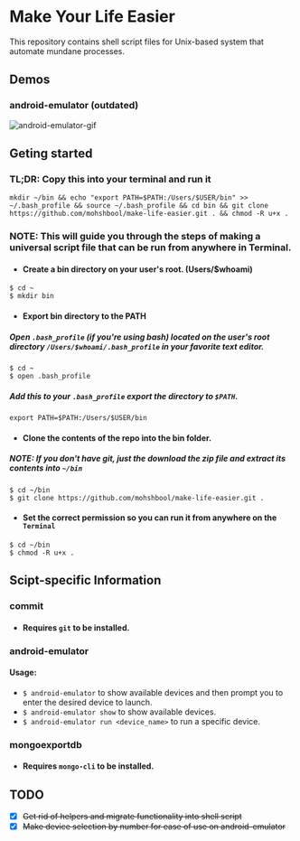 # Make Your Life Easier
This repository contains shell script files for Unix-based system that automate mundane processes.

## Demos
### android-emulator (outdated)
![android-emulator-gif](https://media.giphy.com/media/XF4Zl84i5bKAfx1Zor/giphy.gif)

## Geting started

### TL;DR: Copy this into your terminal and run it
```
mkdir ~/bin && echo "export PATH=$PATH:/Users/$USER/bin" >> ~/.bash_profile && source ~/.bash_profile && cd bin && git clone https://github.com/mohshbool/make-life-easier.git . && chmod -R u+x .
```

### NOTE: This will guide you through the steps of making a universal script file that can be run from anywhere in Terminal.

- #### Create a bin directory on your user's root. (Users/$whoami)
```
$ cd ~
$ mkdir bin  
```
- ####  Export bin directory to the PATH
##### Open `.bash_profile` (if you're using bash) located on the user's root directory `/Users/$whoami/.bash_profile` in your favorite text editor.
```
$ cd ~
$ open .bash_profile
```
##### Add this to your `.bash_profile` export the directory to `$PATH`.
`export PATH=$PATH:/Users/$USER/bin`
- #### Clone the contents of the repo into the bin folder.
##### NOTE: If you don't have git, just the download the zip file and extract its contents into `~/bin`
```
$ cd ~/bin
$ git clone https://github.com/mohshbool/make-life-easier.git .
```
- #### Set the correct permission so you can run it from anywhere on the `Terminal`
``` 
$ cd ~/bin
$ chmod -R u+x .
```

## Scipt-specific Information

### commit
- #### Requires `git` to be installed.

### android-emulator
#### Usage:
- `$ android-emulator` to show available devices and then prompt you to enter the desired device to launch.
- `$ android-emulator show` to show available devices.
- `$ android-emulator run <device_name>` to run a specific device.

### mongoexportdb
- #### Requires `mongo-cli` to be installed.


## TODO
- [x] ~~Get rid of helpers and migrate functionality into shell script~~
- [x] ~~Make device selection by number for ease of use on android-emulator~~
